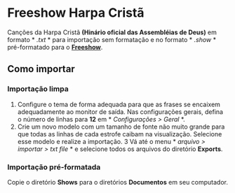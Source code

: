 # Freeshow Harpa Cristã

Canções da Harpa Cristã **(Hinário oficial das Assembléias de Deus)** em formato * *.txt* * para importação sem formatação e no formato * *.show* * pré-formatado para o [**Freeshow**](https://freeshow.app/).

## Como importar

### Importação limpa

1. Configure o tema de forma adequada para que as frases se encaixem adequadamente ao monitor de saída. Nas configurações gerais, defina o número de linhas para **12** em * *Configurações > Geral* *.
2. Crie um novo modelo com um tamanho de fonte não muito grande para que todas as linhas de cada estrofe caibam na visualização. Selecione esse modelo e realize a importação.
3 Vá até o menu * *arquivo > importar > txt file* * e selecione todos os arquivos do diretório **Exports**.

### Importação pré-formatada

Copie o diretório **Shows** para o diretórios **Documentos** em seu computador.
